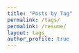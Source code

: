```yaml
---
title: "Posts by Tag"
permalink: /tags/
permalink: /resume/
layout: tags
author_profile: true
---
```

